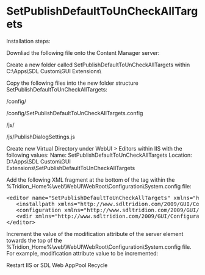 # SetPublishDefaultToUnCheckAllTargets
Installation steps:

Downliad the following file onto the Content Manager server:

Create a new folder called SetPublishDefaultToUnCheckAllTargets within C:\Apps\SDL Custom\GUI Extensions\

Copy the following files into the new folder structure SetPublishDefaultToUnCheckAllTargets:

/config/

/config/SetPublishDefaultToUnCheckAllTargets.config

/js/

/js/PublishDialogSettings.js

Create new Virtual Directory under WebUI > Editors within IIS with the following values:
Name: SetPublishDefaultToUnCheckAllTargets
Location: D:\Apps\SDL Custom\GUI Extensions\SetPublishDefaultToUnCheckAllTargets

Add the following XML fragment at the bottom of the <editors> tag within the %Tridion_Home%\web\WebUI\WebRoot\Configuration\System.config file:
<pre>
&lt;editor name="SetPublishDefaultToUnCheckAllTargets" xmlns="http://www.sdltridion.com/2009/GUI/Configuration"&gt; 
   &lt;installpath xmlns="http://www.sdltridion.com/2009/GUI/Configuration"&gt;C:\Apps\SDL Custom\Gui Extensions\SetPublishDefaultToUnCheckAllTargets\&lt;/installpath&gt; 
   &lt;configuration xmlns="http://www.sdltridion.com/2009/GUI/Configuration"&gt;config\SetPublishDefaultToUnCheckAllTargets.config&lt;/configuration&gt;
   &lt;vdir xmlns="http://www.sdltridion.com/2009/GUI/Configuration"&gt;SetPublishDefaultToUnCheckAllTargets&lt;/vdir&gt;
&lt;/editor&gt;
</pre>

Increment the value of the modification attribute of the server element towards the top of the %Tridion_Home%\web\WebUI\WebRoot\Configuration\System.config file. 
For example, modification attribute value to be incremented:

<server version="8.5.0.22656" modification="14">

Restart IIS or SDL Web AppPool Recycle
